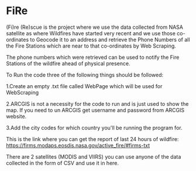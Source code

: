 # FiRe
(Fi)re (Re)scue is the project where we use the data collected from NASA satellite as where Wildfires have started very recent and we use those co-ordinates to Geocode it to an address and retrieve the Phone Numbers of all the Fire Stations which are near to that co-ordinates by Web Scraping.

The phone numbers which were retrieved can be used to notify the Fire Stations of the wildfire ahead of physical presence.

To Run the code three of the following things should be followed:

 1.Create an empty .txt file called WebPage which will be used for WebScraping

 2.ARCGIS is not a necessity for the code to run and is just used to show the map. If you need to un ARCGIS get username and password from ARCGIS website.

 3.Add the city codes for which country you'll be running the program for.


This is the link where you can get the report of last 24 hours of wildfire: https://firms.modaps.eosdis.nasa.gov/active_fire/#firms-txt

There are 2 satellites (MODIS and VIIRS) you can use anyone of the data collected in the form of CSV and use it in here.


